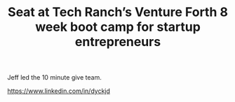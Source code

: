﻿---
title: Seat at Tech Ranch’s Venture Forth 8 week boot camp for startup entrepreneurs 
intro: Jeff Dyck
---
Jeff led the 10 minute give team. 

https://www.linkedin.com/in/dyckjd





